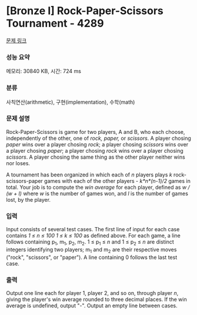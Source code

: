 # [Bronze I] Rock-Paper-Scissors Tournament - 4289 

[문제 링크](https://www.acmicpc.net/problem/4289) 

### 성능 요약

메모리: 30840 KB, 시간: 724 ms

### 분류

사칙연산(arithmetic), 구현(implementation), 수학(math)

### 문제 설명

<p>Rock-Paper-Scissors is game for two players, A and B, who each choose, independently of the other, one of <em>rock, paper,</em> or <em>scissors</em>. A player chosing <em>paper</em> wins over a player chosing <em>rock</em>; a player chosing <em>scissors</em> wins over a player chosing <em>paper</em>; a player chosing <em>rock</em> wins over a player chosing <em>scissors</em>. A player chosing the same thing as the other player neither wins nor loses.</p>

<p>A tournament has been organized in which each of <em>n</em> players plays <em>k</em> rock-scissors-paper games with each of the other players - <em>k*n*(n-1)/2</em> games in total. Your job is to compute the <em>win average</em> for each player, defined as <em>w / (w + l)</em> where <em>w</em> is the number of games won, and <em>l</em> is the number of games lost, by the player.</p>

### 입력 

 <p>Input consists of several test cases. The first line of input for each case contains <em>1 ≤ n ≤ 100</em> <em>1 ≤ k ≤ 100</em> as defined above. For each game, a line follows containing p<sub>1</sub>, m<sub>1</sub>, p<sub>2</sub>, m<sub>2</sub>. 1 ≤ p<sub>1</sub> ≤ <em>n</em> and 1 ≤ p<sub>2</sub> ≤ <em>n</em> are distinct integers identifying two players; m<sub>1</sub> and m<sub>2</sub> are their respective moves ("rock", "scissors", or "paper"). A line containing 0 follows the last test case.</p>

### 출력 

 <p>Output one line each for player 1, player 2, and so on, through player <em>n</em>, giving the player's win average rounded to three decimal places. If the win average is undefined, output "-". Output an empty line between cases.</p>

